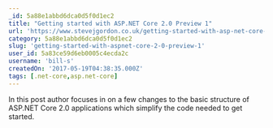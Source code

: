 ```yaml
---
_id: 5a88e1abbd6dca0d5f0d1ec2
title: "Getting started with ASP.NET Core 2.0 Preview 1"
url: 'https://www.stevejgordon.co.uk/getting-started-with-asp-net-core-2-0-preview-1'
category: 5a88e1abbd6dca0d5f0d1ec2
slug: 'getting-started-with-aspnet-core-2-0-preview-1'
user_id: 5a83ce59d6eb0005c4ecda2c
username: 'bill-s'
createdOn: '2017-05-19T04:38:35.000Z'
tags: [.net-core,asp.net-core]
---
```


In this post author focuses in on a few changes to the basic structure of ASP.NET Core 2.0 applications which simplify the code needed to get started.

